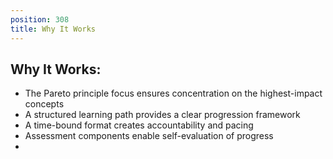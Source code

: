 ```yaml
---
position: 308
title: Why It Works
---
```


## Why It Works:

- The Pareto principle focus ensures concentration on the highest-impact concepts
- A structured learning path provides a clear progression framework
- A time-bound format creates accountability and pacing
- Assessment components enable self-evaluation of progress
-